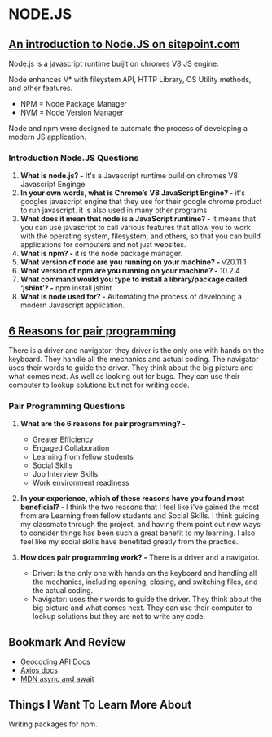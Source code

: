 # NODE.JS

## [An introduction to Node.JS on sitepoint.com](https://www.sitepoint.com/an-introduction-to-node-js)

Node.js is a javascript runtime  buijlt on chromes V8 JS engine.

Node enhances V* with fileystem API, HTTP Library, OS Utility methods, and other features.

* NPM = Node Package Manager
* NVM = Node Version Manager

Node and npm were designed to automate the process of developing a modern JS application.

### Introduction Node.JS Questions

1. **What is node.js? -** It's a Javascript runtime build on chromes V8 Javascript Enginge
2. **In your own words, what is Chrome’s V8 JavaScript Engine? -** it's googles javascript engine that they use for their google chrome product to run javascript. it is also used in many other programs.
3. **What does it mean that node is a JavaScript runtime? -** it means that you can use javascript to call various features that allow you to work with the operating system, filesystem, and others, so that you can build applications for computers and not just websites.
4. **What is npm? -** it is the node package manager.
5. **What version of node are you running on your machine? -** v20.11.1
6. **What version of npm are you running on your machine? -** 10.2.4
7. **What command would you type to install a library/package called ‘jshint’? -** npm install jshint
8. **What is node used for? -** Automating the process of developing a modern Javascript application.

## [6 Reasons for pair programming](https://www.codefellows.org/blog/6-reasons-for-pair-programming/)

There is a driver and navigator. they driver is the only one with hands on the keyboard. They handle all the mechanics and actual coding. The navigator uses their words to guide the driver. They think about the big picture and what comes next. As well as looking out for bugs. They can use their computer to lookup solutions but not for writing code.

### Pair Programming Questions

1. **What are the 6 reasons for pair programming? -** 

   * Greater Efficiency
   * Engaged Collaboration
   * Learning from fellow students
   * Social Skills
   * Job Interview Skills
   * Work environment readiness

2. **In your experience, which of these reasons have you found most beneficial? -** I think the two reasons that I feel like i've gained the most from are Learning from fellow students and Social Skills. I think guiding my classmate through the project, and having them point out new ways to consider things has been such a great benefit to my learning. I also feel like my social skills have benefited greatly from the practice.

3. **How does pair programming work? -** There is a driver and a navigator. 
   * Driver: Is the only one with hands on the keyboard and handling all the mechanics, including opening, closing, and switching files, and the actual coding.
   * Navigator: uses their words to guide the driver. They think about the big picture and what comes next. They can use their computer to lookup solutions but they are not to write any code.

## Bookmark And Review

* [Geocoding API Docs](https://locationiq.com/)
* [Axios docs](https://www.npmjs.com/package/axios)
* [MDN async and await](https://developer.mozilla.org/en-US/docs/Learn/JavaScript/Asynchronous/Async_await)

## Things I Want To Learn More About

Writing packages for npm.